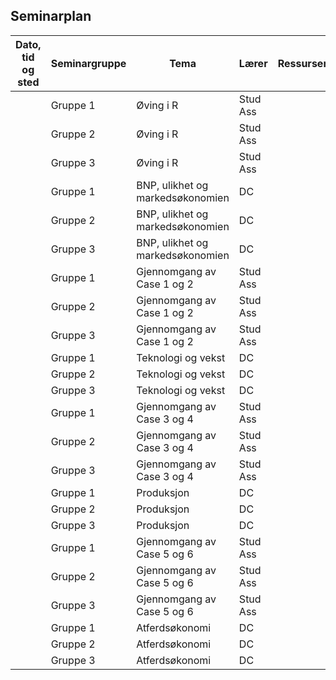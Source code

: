 ## Seminarplan

| Dato, tid og sted <img width=150/>  | Seminargruppe <img width=100/> | Tema  <img width=250/>     | Lærer <img width=100/>  | Ressurser <img width=200/>  |
|----------------|-------------------|----------------------------------------------------------------------|-----------|--------------------------------------|
|    | Gruppe 1 |  Øving i R                      | Stud Ass       |    |
|    | Gruppe 2 |  Øving i R                      | Stud Ass       |    |
|    | Gruppe 3 |  Øving i R                      | Stud Ass       |    |
|   | Gruppe 1 | BNP, ulikhet og markedsøkonomien    | DC |    |
|   | Gruppe 2 | BNP, ulikhet og markedsøkonomien    | DC |    |
|   | Gruppe 3 | BNP, ulikhet og markedsøkonomien    | DC |    |
|   | Gruppe 1 | Gjennomgang av Case 1 og 2    | Stud Ass |    |
|   | Gruppe 2 | Gjennomgang av Case 1 og 2    | Stud Ass |    |
|   | Gruppe 3 | Gjennomgang av Case 1 og 2    | Stud Ass |    |
|   | Gruppe 1 | Teknologi og vekst    | DC |    |
|   | Gruppe 2 | Teknologi og vekst    | DC |    |
|   | Gruppe 3 | Teknologi og vekst    | DC |    |
|   | Gruppe 1 | Gjennomgang av Case 3 og 4    | Stud Ass |    |
|   | Gruppe 2 | Gjennomgang av Case 3 og 4    | Stud Ass |    |
|   | Gruppe 3 | Gjennomgang av Case 3 og 4    | Stud Ass |    |
|   | Gruppe 1 | Produksjon    | DC |    |
|   | Gruppe 2 | Produksjon    | DC |    |
|   | Gruppe 3 | Produksjon    | DC |    |
|   | Gruppe 1 | Gjennomgang av Case 5 og 6    | Stud Ass |    |
|   | Gruppe 2 | Gjennomgang av Case 5 og 6    | Stud Ass |    |
|   | Gruppe 3 | Gjennomgang av Case 5 og 6    | Stud Ass |    |
|   | Gruppe 1 | Atferdsøkonomi    | DC |    |
|   | Gruppe 2 | Atferdsøkonomi    | DC |    |
|   | Gruppe 3 | Atferdsøkonomi    | DC |    |

